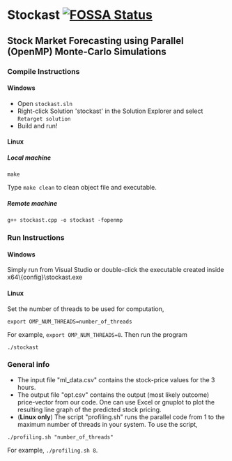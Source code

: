 # Stockast [![FOSSA Status](https://app.fossa.io/api/projects/git%2Bgithub.com%2FRajdeepKonwar%2Fstockast.svg?type=shield)](https://app.fossa.io/projects/git%2Bgithub.com%2FRajdeepKonwar%2Fstockast?ref=badge_shield)
## Stock Market Forecasting using Parallel (OpenMP) Monte-Carlo Simulations

### Compile Instructions
#### Windows
* Open `stockast.sln`
* Right-click Solution 'stockast' in the Solution Explorer and select `Retarget solution`
* Build and run!

#### Linux
##### **Local machine**
```
make
```
Type `make clean` to clean object file and executable.
##### **Remote machine**
```
g++ stockast.cpp -o stockast -fopenmp
```

### Run Instructions
#### Windows
Simply run from Visual Studio or double-click the executable created inside x64\\{config}\stockast.exe

#### Linux
Set the number of threads to be used for computation,
```
export OMP_NUM_THREADS=number_of_threads
```
For example, `export OMP_NUM_THREADS=8`.
Then run the program
```
./stockast
```

### General info
* The input file "ml_data.csv" contains the stock-price values for the 3 hours.
* The output file "opt.csv" contains the output (most likely outcome) price-vector from our code. One can use Excel or gnuplot to plot the resulting line graph of the predicted stock pricing.
* (**Linux only**) The script "profiling.sh" runs the parallel code from 1 to the maximum number of threads in your system. To use the script,
```
./profiling.sh "number_of_threads"
```
For example, `./profiling.sh 8`.
